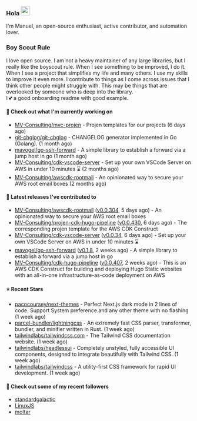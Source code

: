 ### Hola <img src="https://media.giphy.com/media/hvRJCLFzcasrR4ia7z/giphy.gif" width="25px">

I'm Manuel, an open-source enthusiast, active contributor, and automation lover.

### Boy Scout Rule

I love open source. I am not a heavy maintainer of any large libraries, but I really like the boyscout rule. 
When I see something to be improved, I do it. When I see a project
that simplifies my life and many others. I use my skills to improve it even more.
I contribute to things as I come across issues that I think other people might struggle with. 
This may be things that are overlooked by someone who is deep into the library.  
I 💕 a good onboarding readme with good example.



#### 👷 Check out what I'm currently working on

- [MV-Consulting/mvc-projen](https://github.com/MV-Consulting/mvc-projen) - Projen templates for our projects (6 days ago)
- [git-chglog/git-chglog](https://github.com/git-chglog/git-chglog) - CHANGELOG generator implemented in Go (Golang). (1 month ago)
- [mavogel/go-ssh-forward](https://github.com/mavogel/go-ssh-forward) - A simple library to establish a forward via a jump host in go (1 month ago)
- [MV-Consulting/cdk-vscode-server](https://github.com/MV-Consulting/cdk-vscode-server) - Set up your own VSCode Server on AWS in under 10 minutes ⌛️ (2 months ago)
- [MV-Consulting/awscdk-rootmail](https://github.com/MV-Consulting/awscdk-rootmail) - An opinionated way to secure your AWS root email boxes (2 months ago)

#### 🔭 Latest releases I've contributed to

- [MV-Consulting/awscdk-rootmail](https://github.com/MV-Consulting/awscdk-rootmail) ([v0.0.304](https://github.com/MV-Consulting/awscdk-rootmail/releases/tag/v0.0.304), 5 days ago) - An opinionated way to secure your AWS root email boxes
- [MV-Consulting/projen-cdk-hugo-pipeline](https://github.com/MV-Consulting/projen-cdk-hugo-pipeline) ([v0.0.430](https://github.com/MV-Consulting/projen-cdk-hugo-pipeline/releases/tag/v0.0.430), 6 days ago) - The corresponding projen template for the AWS CDK Construct
- [MV-Consulting/cdk-vscode-server](https://github.com/MV-Consulting/cdk-vscode-server) ([v0.0.34](https://github.com/MV-Consulting/cdk-vscode-server/releases/tag/v0.0.34), 6 days ago) - Set up your own VSCode Server on AWS in under 10 minutes ⌛️
- [mavogel/go-ssh-forward](https://github.com/mavogel/go-ssh-forward) ([v0.1.8](https://github.com/mavogel/go-ssh-forward/releases/tag/v0.1.8), 2 weeks ago) - A simple library to establish a forward via a jump host in go
- [MV-Consulting/cdk-hugo-pipeline](https://github.com/MV-Consulting/cdk-hugo-pipeline) ([v0.0.407](https://github.com/MV-Consulting/cdk-hugo-pipeline/releases/tag/v0.0.407), 2 weeks ago) - This is an AWS CDK Construct for building and deploying Hugo Static websites with an all-in-one infrastructure-as-code deployment on AWS

#### ⭐ Recent Stars

- [pacocoursey/next-themes](https://github.com/pacocoursey/next-themes) - Perfect Next.js dark mode in 2 lines of code. Support System preference and any other theme with no flashing (1 week ago)
- [parcel-bundler/lightningcss](https://github.com/parcel-bundler/lightningcss) - An extremely fast CSS parser, transformer, bundler, and minifier written in Rust. (1 week ago)
- [tailwindlabs/tailwindcss.com](https://github.com/tailwindlabs/tailwindcss.com) - The Tailwind CSS documentation website. (1 week ago)
- [tailwindlabs/headlessui](https://github.com/tailwindlabs/headlessui) - Completely unstyled, fully accessible UI components, designed to integrate beautifully with Tailwind CSS. (1 week ago)
- [tailwindlabs/tailwindcss](https://github.com/tailwindlabs/tailwindcss) - A utility-first CSS framework for rapid UI development. (1 week ago)

#### 👯 Check out some of my recent followers

- [standardgalactic](https://github.com/standardgalactic)
- [LinuxJS](https://github.com/LinuxJS)
- [moltar](https://github.com/moltar)




